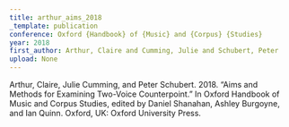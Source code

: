 ```yaml
---
title: arthur_aims_2018
_template: publication
conference: Oxford {Handbook} of {Music} and {Corpus} {Studies}
year: 2018
first_author: Arthur, Claire and Cumming, Julie and Schubert, Peter
upload: None
---
```

Arthur, Claire, Julie Cumming, and Peter Schubert. 2018. “Aims and Methods for Examining Two-Voice Counterpoint.” In Oxford Handbook of Music and Corpus Studies, edited by Daniel Shanahan, Ashley Burgoyne, and Ian Quinn. Oxford, UK: Oxford University Press.